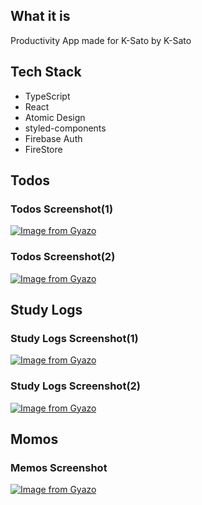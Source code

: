 ## What it is

Productivity App made for K-Sato by K-Sato

## Tech Stack

- TypeScript
- React
- Atomic Design
- styled-components
- Firebase Auth
- FireStore

## Todos

### Todos Screenshot(1)

[![Image from Gyazo](https://i.gyazo.com/b80a9339036cbd5b44f83d78e703d019.png)](https://gyazo.com/b80a9339036cbd5b44f83d78e703d019)

### Todos Screenshot(2)

[![Image from Gyazo](https://i.gyazo.com/4cd33a8b77263ce4c150e17210360d5d.png)](https://gyazo.com/4cd33a8b77263ce4c150e17210360d5d)

## Study Logs

### Study Logs Screenshot(1)

[![Image from Gyazo](https://i.gyazo.com/1c28409d3e1c62e92826c1f322fee913.png)](https://gyazo.com/1c28409d3e1c62e92826c1f322fee913)

### Study Logs Screenshot(2)

[![Image from Gyazo](https://i.gyazo.com/e1b3633b045bcb0735f83ce8829e2ce4.png)](https://gyazo.com/e1b3633b045bcb0735f83ce8829e2ce4)

## Momos

### Memos Screenshot

[![Image from Gyazo](https://i.gyazo.com/35b7b64dc94a7f94ccb3885be4f6fa69.png)](https://gyazo.com/35b7b64dc94a7f94ccb3885be4f6fa69)
